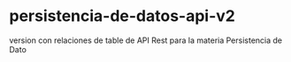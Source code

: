 # persistencia-de-datos-api-v2
version con relaciones de table de API Rest para la materia Persistencia de Dato
